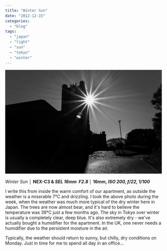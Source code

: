```yaml
---
title: "Winter Sun"
date: "2012-12-15"
categories: 
  - "blog"
tags: 
  - "japan"
  - "light"
  - "sun"
  - "tokyo"
  - "winter"
---
```


![DSC07427.jpg](/assets/images/67317-dsc07427.jpg)

_Winter Sun │_ __NEX-C3 & _SEL 16mm  F2.8_ │ 16mm, _ISO 200, f/22, 1/100___

I write this from inside the warm comfort of our apartment, as outside the weather is a miserable 7°C and drizzling. I took the above photo during the week, when the weather was much more typical of the dry winter here in Japan. The trees are now almost bear, and it's hard to believe the temperature was 39°C just a few months ago. The sky in Tokyo over winter is usually a completely clear, deep blue. It's also extremely dry - we've actually bought a humidifier for the apartment. In the UK, one never needs a humidifier due to the persistent moisture in the air.

Typically, the weather should return to sunny, but chilly, dry conditions on Monday. Just in time for me to spend all day in an office...
